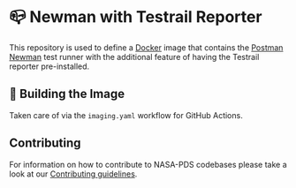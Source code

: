 # 📪 Newman with Testrail Reporter

This repository is used to define a [Docker](https://www.docker.com/) image that contains the [Postman Newman](https://learning.postman.com/docs/collections/using-newman-cli/command-line-integration-with-newman/) test runner with the additional feature of having the Testrail reporter pre-installed.


## 💁 Building the Image

Taken care of via the `imaging.yaml` workflow for GitHub Actions.


## Contributing

For information on how to contribute to NASA-PDS codebases please take a look at our [Contributing guidelines](https://github.com/NASA-PDS/.github/blob/main/CONTRIBUTING.md).
